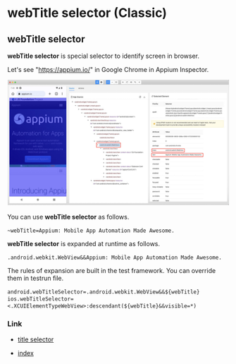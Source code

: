 # webTitle selector (Classic)

## webTitle selector

**webTitle selector** is special selector to identify screen in browser.

Let's see "https://appium.io/" in Google Chrome in Appium Inspector.

![Optimizing end of scroll](../../../basic/_images/webtitle_selector.png)

You can use **webTitle selector** as follows.

```
~webTitle=Appium: Mobile App Automation Made Awesome.
```

**webTitle selector** is expanded at runtime as follows.

```
.android.webkit.WebView&&Appium: Mobile App Automation Made Awesome.
```

The rules of expansion are built in the test framework.
You can override them in testrun file.

```properties
android.webTitleSelector=.android.webkit.WebView&&${webTitle}
ios.webTitleSelector=<.XCUIElementTypeWebView>:descendant(${webTitle}&&visible=*)
```

### Link

- [title selector](title_selector.md)


- [index](../../../index.md)

